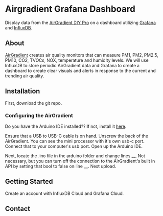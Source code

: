 # Airgradient Grafana Dashboard
Display data from the [AirGradient DIY Pro](https://www.airgradient.com/documentation/diy-pro-presoldered-v42/) on a dashboard utilizing [Grafana](https://grafana.com/) and [InfluxDB](https://www.influxdata.com).

## About
[AirGradient](https://www.airgradient.com/) creates air quality monitors that can measure PM1, PM2, PM2.5, PM10, CO2, TVOCs, NOX, temperature and humidity levels. We will use InfluxDB to store periodic AirGradient data and Grafana to create a dashboard to create clear visuals and alerts in response to the current and trending air quality.



## Installation
First, download the git repo. 

### Configuring the AirGradient
Do you have the Arduino IDE installed?? If not, install it [here](https://www.arduino.cc/en/software).

Ensure that a USB to USB-C cable is on hand. Unscrew the back of the AirGradient. You can see the mini processor with it's own usb-c port. Connect that to your computer's usb port. Open up the Arduino IDE. 

Next, locate the .ino file in the arduino folder and change lines __. Not necessary, but you can turn off the connection to the AirGradient's built in API by setting that bool to false on line __. Next upload.



## Getting Started
Create an account with InfluxDB Cloud and Grafana Cloud.

## Contact
